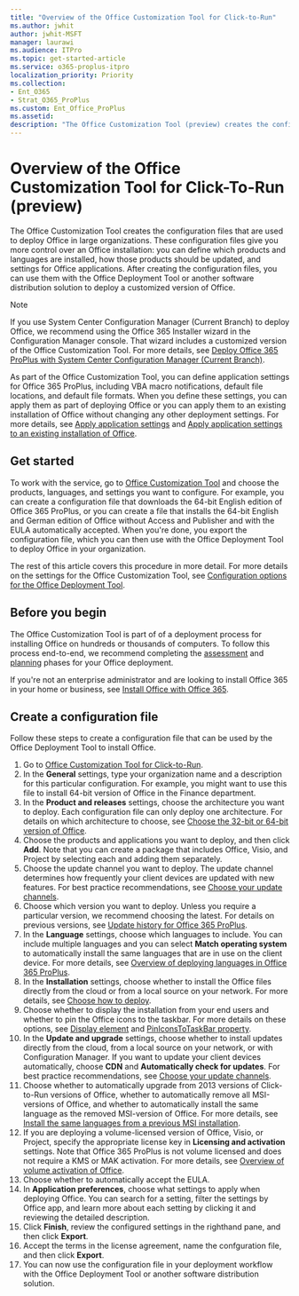 ```yaml
---
title: "Overview of the Office Customization Tool for Click-to-Run"
ms.author: jwhit
author: jwhit-MSFT
manager: laurawi
ms.audience: ITPro
ms.topic: get-started-article
ms.service: o365-proplus-itpro
localization_priority: Priority
ms.collection:
- Ent_O365
- Strat_O365_ProPlus
ms.custom: Ent_Office_ProPlus
ms.assetid: 
description: "The Office Customization Tool (preview) creates the configuration files that are used to deploy Office in large organizations."
---
```


# Overview of the Office Customization Tool for Click-To-Run (preview)

The Office Customization Tool creates the configuration files that are used to deploy Office in large organizations. These configuration files give you more control over an Office installation: you can define which products and languages are installed, how those products should be updated, and settings for Office applications. After creating the configuration files, you can use them with the Office Deployment Tool or another software distribution solution to deploy a customized version of Office. 

> [!NOTE] 
> If you use System Center Configuration Manager (Current Branch) to deploy Office, we recommend using the Office 365 Installer wizard in the Configuration Manager console. That wizard includes a customized version of the Office Customization Tool. For more details, see [Deploy Office 365 ProPlus with System Center Configuration Manager (Current Branch)](deploy-office-365-proplus-with-system-center-configuration-manager.md).

As part of the Office Customization Tool, you can define application settings for Office 365 ProPlus, including VBA macro notifications, default file locations, and default file formats. When you define these settings, you can apply them as part of deploying Office or you can apply them to an existing installation of Office without changing any other deployment settings. For more details, see [Apply application settings](overview-of-the-office-2016-deployment-tool.md#apply-application-settings-to-office-365-proplus) and [Apply application settings to an existing installation of Office](overview-of-the-office-2016-deployment-tool.md#apply-application-settings-to-an-existing-installation-of-office-365-proplus).

 
## Get started

To work with the service, go to [Office Customization Tool](https://config.office.com/) and choose the products, languages, and settings you want to configure. For example, you can create a configuration file that downloads the 64-bit English edition of Office 365 ProPlus, or you can create a file that installs the 64-bit English and German edition of Office without Access and Publisher and with the EULA automatically accepted. When you're done, you export the configuration file, which you can then use with the Office Deployment Tool to deploy Office in your organization. 

The rest of this article covers this procedure in more detail. For more details on the settings for the Office Customization Tool, see [Configuration options for the Office Deployment Tool](configuration-options-for-the-office-2016-deployment-tool.md).

## Before you begin

The Office Customization Tool is part of of a deployment process for installing Office on hundreds or thousands of computers. To follow this process end-to-end, we recommend completing the [assessment](assess-office-365-proplus.md) and [planning](plan-office-365-proplus.md) phases for your Office deployment.

If you're not an enterprise administrator and are looking to install Office 365 in your home or business, see [Install Office with Office 365](https://go.microsoft.com/fwlink/?LinkId=273820).
  
## Create a configuration file

Follow these steps to create a configuration file that can be used by the Office Deployment Tool to install Office.

1. Go to [Office Customization Tool for Click-to-Run](https://config.office.com/).
2. In the **General** settings, type your organization name and a description for this particular configuration. For example, you might want to use this file to install 64-bit version of Office in the Finance department.
3. In the **Product and releases** settings, choose the architecture you want to deploy. Each configuration file can only deploy one architecture. For details on which architecture to choose, see [Choose the 32-bit or 64-bit version of Office](https://support.office.com/article/Choose-between-the-64-bit-or-32-bit-version-of-Office-2dee7807-8f95-4d0c-b5fe-6c6f49b8d261).
4. Choose the products and applications you want to deploy, and then click **Add**. Note that you can create a package that includes Office, Visio, and Project by selecting each and adding them separately.
5. Choose the update channel you want to deploy. The update channel determines how frequently your client devices are updated with new features. For best practice recommendations, see [Choose your update channels](plan-office-365-proplus#step-3---choose-your-update-channels.md).
6. Choose which version you want to deploy. Unless you require a particular version, we recommend choosing the latest. For details on previous versions, see [Update history for Office 365 ProPlus](https://docs.microsoft.com/officeupdates/update-history-office365-proplus-by-date).
7. In the **Language** settings, choose which languages to include. You can include multiple languages and you can select **Match operating system** to automatically install the same languages that are in use on the client device. For more details, see [Overview of deploying languages in Office 365 ProPlus](overview-of-deploying-languages-in-office-365-proplus.md).
8. In the **Installation** settings, choose whether to install the Office files directly from the cloud or from a local source on your network. For more details, see [Choose how to deploy](https://docs.microsoft.com/en-us/deployoffice/plan-office-365-proplus#step-1---choose-how-to-deploy.md).
9. Choose whether to display the installation from your end users and whether to pin the Office icons to the taskbar. For more details on these options, see [Display element](configuration-options-for-the-office-2016-deployment-tool#display-element.md) and [PinIconsToTaskBar property](configuration-options-for-the-office-2016-deployment-tool#piniconstotaskbar-property-part-of-property-element.md).
10. In the **Update and upgrade** settings,  choose whether to install updates directly from the cloud, from a local source on your network, or with Configuration Manager. If you want to update your client devices automatically, choose **CDN** and **Automatically check for updates**. For best practice recommendations, see [Choose your update channels](plan-office-365-proplus#step-3---choose-your-update-channels.md).
11. Choose whether to automatically upgrade from 2013 versions of Click-to-Run versions of Office, whether to automatically remove all MSI-versions of Office, and whether to automatically install the same language as the removed MSI-version of Office. For more details, see [Install the same languages from a previous MSI installation](overview-of-deploying-languages-in-office-365-proplus#install-the-same-languages-from-a-previous-msi-installation.md).
12. If you are deploying a volume-licensed version of Office, Visio, or Project, specify the appropriate license key in **Licensing and activation** settings. Note that Office 365 ProPlus is not volume licensed and does not require a KMS or MAK activation. For more details, see [Overview of volume activation of Office](https://docs.microsoft.com/en-us/deployoffice/vlactivation/plan-volume-activation-of-office).
11. Choose whether to automatically accept the EULA. 
12. In **Application preferences**, choose what settings to apply when deploying Office. You can search for a setting, filter the settings by Office app, and learn more about each setting by clicking it and reviewing the detailed description.
13. Click **Finish**, review the configured settings in the righthand pane, and then click **Export**.
14. Accept the terms in the license agreement, name the confguration file, and then click **Export**. 
15. You can now use the configuration file in your deployment workflow with the Office Deployment Tool or another software distribution solution.


